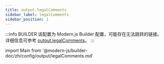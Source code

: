 ```yaml
---
title: output.legalComments
sidebar_label: legalComments
sidebar_position: 1
---
```


:::info BUILDER
该配置为 Modern.js Builder 配置，可能存在无法跳转的链接。详细信息可参考 [output.legalComments](https://modernjs.dev/builder/zh/api/config-output.html#output-legalcomments)。
:::

import Main from '@modern-js/builder-doc/zh/config/output/legalComments.md'

<Main />
